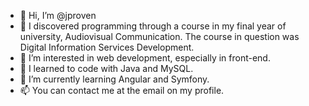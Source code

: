 - 👋 Hi, I’m @jproven
- 🦿 I discovered programming through a course in my final year of university, Audiovisual Communication. The course in question was Digital Information Services Development.
- 👀 I’m interested in web development, especially in front-end.
- 🦾 I learned to code with Java and MySQL.
- 🌱 I’m currently learning Angular and Symfony.
- 📫 You can contact me at the email on my profile.

<!---
jproven/jproven is a ✨ special ✨ repository because its `README.md` (this file) appears on your GitHub profile.
You can click the Preview link to take a look at your changes.
--->
